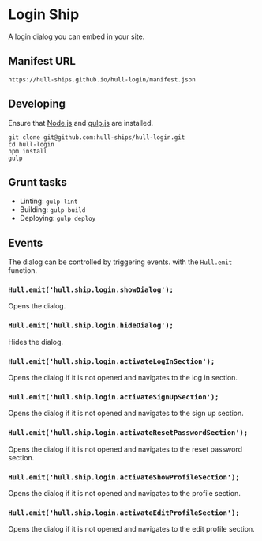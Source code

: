 Login Ship
==========

A login dialog you can embed in your site.

## Manifest URL

```
https://hull-ships.github.io/hull-login/manifest.json
```

## Developing

Ensure that [Node.js](http://nodejs.org) and [gulp.js](http://gulpjs.com) are installed.

```
git clone git@github.com:hull-ships/hull-login.git
cd hull-login
npm install
gulp
```

## Grunt tasks

- Linting: `gulp lint`
- Building: `gulp build`
- Deploying: `gulp deploy`

## Events

The dialog can be controlled by triggering events. with the `Hull.emit` function.

### `Hull.emit('hull.ship.login.showDialog');`

Opens the dialog.

### `Hull.emit('hull.ship.login.hideDialog');`

Hides the dialog.

### `Hull.emit('hull.ship.login.activateLogInSection');`

Opens the dialog if it is not opened and navigates to the log in section.

### `Hull.emit('hull.ship.login.activateSignUpSection');`

Opens the dialog if it is not opened and navigates to the sign up section.

### `Hull.emit('hull.ship.login.activateResetPasswordSection');`

Opens the dialog if it is not opened and navigates to the reset password section.

### `Hull.emit('hull.ship.login.activateShowProfileSection');`

Opens the dialog if it is not opened and navigates to the profile section.

### `Hull.emit('hull.ship.login.activateEditProfileSection');`

Opens the dialog if it is not opened and navigates to the edit profile section.
